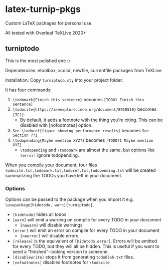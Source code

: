 # latex-turnip-pkgs
Custom LaTeX packages for personal use.

All tested with Overleaf TeXLive 2020+

## turniptodo
This is the most polished one :)

Dependencies: etoolbox, xcolor, newfile, currentfile packages from TeXLive

Installation: Copy `turniptodo.sty` into your project folder.

It has four commands:

1. `\todomark{Finish this sentence}` becomes `[TODO1 Finish this sentence]`
2. `\todocite{https://ieeexplore.ieee.org/document/8918510}` becomes `[TC1]`.
     - By default, it adds a footnote with the thing you're citing. This can be disabled with [nofootnotes] option.
3. `See \todoref{figure showing performance results}` becomes `See Section ??1`
4. `\todopending{Maybe mention XYZ?}` becomes `[TODO?1 Maybe mention XYZ]`
     - `\todopending` and `\todomark` are almost the same, but options like `[error]` ignore todopending.

When you compile your document, four files `todocite.txt,todomark.txt,todoref.txt,todopending.txt` will be created summarizing the TODOs you have left in your document.


### Options
Options can be passed to the package when you import it e.g. `\usepackage[hidetodo, warn]{turniptodo}`.
- `[hidetodo]` hides all todos
- `[warn]` will emit a warning on compile for every TODO in your document
    - `[nowarn]` will disable warnings
- `[error]` will emit an error on compile for every TODO in your document
    - `[noerror]` will disable errors
- `[release]` is the equivalent of `[hidetodo,error]`. Errors will be emitted for every TODO, but they will all be hidden. This is useful if you want to send a "finished"-looking version to someone.
- `[disablewrite]` stops it from generating `todoblah.txt` files.
- `[nofootnotes]` disables footnotes for `\todocite`
